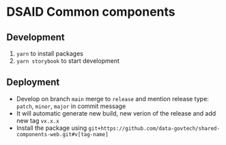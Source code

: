 # DSAID Common components

## Development

1. `yarn` to install packages
2. `yarn storybook` to start development

## Deployment

- Develop on branch `main` merge to `release` and mention release type: `patch`, `minor`, `major` in commit message
- It will automatic generate new build, new verion of the release and add new tag `vx.x.x`
- Install the package using `git+https://github.com/data-govtech/shared-components-web.git#v[tag-name]`
